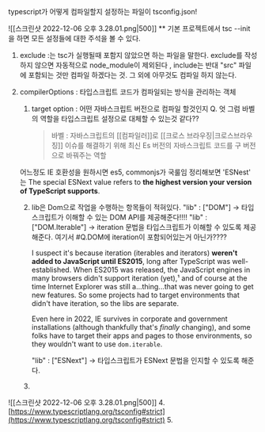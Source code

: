 ---
---


typescript가 어떻게 컴파일할지 설정하는 파일이 tsconfig.json! 

![[스크린샷 2022-12-06 오후 3.28.01.png|500]]
** 기본 프로젝트에서 tsc --init 을 하면 모든 설정들에 대한 주석을 볼 수 있다. 

1. exclude :는 tsc가 실행될때 포함지 않았으면 하는 파일을 말한다. 
	exclude를 작성하지 않으면 자동적으로 node_module이 제외된다 ,
	include는 반대 "src" 파일에 포함되는 것만 컴파일 하겠다는 것. 그 외에 아무것도 컴파일 하지 않는다. 

2. compilerOptions : 타입스크립트 코드가 컴파일되는 방식을 관리하는 객체
	1. target option :  어떤 자바스크립트 버전으로 컴파일 할것인지 
		Q. 엇 그럼 바벨의 역할을 타입스크립트 설정으로 대체할 수 있는것 같다?? 
		> 바벨 : 자바스크립트의 [[컴파일러]]로 [[크로스 브라우징|크로스브라우징]] 이슈를 해결하기 위해 최신 Es 버전의 자바스크립트 코드를 구 버전으로 바꿔주는 역할

	어느정도 IE 호환성을 원하시면 es5, commonjs가 국룰임
		정리해보면 'ESNest' 는 
		The special ESNext value refers to **the highest version your version of TypeScript supports**.
		
	2. lib은 Dom으로 작업을 수행하는 항목들이 적혀있다. 
		"lib" : ["DOM"]
		-> 타입스크립트가 이해할 수 있는 DOM API를 제공해준다!!!!
		"lib" : ["DOM.Iterable"]
		-> iteration 문법을 타입스크립트가 이해할 수 있도록 제공해준다.
		여기서 #Q.DOM에 iteration이 포함되어있는거 아닌가????
		
		I suspect it's because iteration (iterables and iterators) **weren't added to JavaScript until ES2015**, long after TypeScript was well-established. When ES2015 was released, the JavaScript engines in many browsers didn't support iteration (yet),¹ and of course at the time Internet Explorer was still a...thing...that was never going to get new features. So some projects had to target environments that didn't have iteration, so the libs are separate.

		Even here in 2022, IE survives in corporate and government installations (although thankfully that's _finally_ changing), and some folks have to target their apps and pages to those environments, so they wouldn't want to use `dom.iterable`.
		
		"lib" : ["ESNext"]
		-> 타입스크립트가 ESNext 문법을 인지할 수 있도록 해준다. 


	3. 

![[스크린샷 2022-12-06 오후 3.28.01.png|500]]
4. [https://www.typescriptlang.org/tsconfig#strict](https://www.typescriptlang.org/tsconfig#strict)
5. 